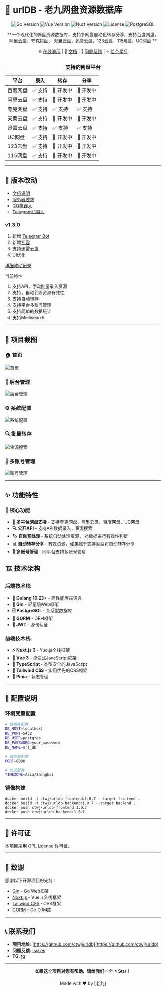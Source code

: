 # 🚀 urlDB - 老九网盘资源数据库

<div align="center">

![Go Version](https://img.shields.io/badge/Go-1230?logo=go&logoColor=white)
![Vue Version](https://img.shields.io/badge/Vue-334FC08D?logo=vue.js&logoColor=white)
![Nuxt Version](https://img.shields.io/badge/Nuxt-300.8+-00DC82?logo=nuxt.js&logoColor=white)
![License](https://img.shields.io/badge/License-GPL%20v3-blue.svg)
![PostgreSQL](https://img.shields.io/badge/PostgreSQL-15+-336791go=postgresql&logoColor=white)

**一个现代化的网盘资源数据库，支持多网盘自动化转存分享，支持百度网盘，阿里云盘，夸克网盘， 天翼云盘，迅雷云盘，123云盘，115网盘，UC网盘 **

🌐 [在线演示](https://pan.l9.lc) | 📖 [文档](https://ecn5khs4t956.feishu.cn/wiki/PsnDwtxghiP0mLkTiruczKtxnwd?from=from_copylink) | 🐛 [问题反馈](https://github.com/ctwj/urldb/issues) | ⭐ [给个星标](https://github.com/ctwj/urldb)

### 支持的网盘平台

| 平台 | 录入 | 转存 | 分享 |
|------|-------|-----|------|
| 百度网盘 | ✅ 支持 | 🚧 开发中 | 🚧 开发中 |
| 阿里云盘 | ✅ 支持 | 🚧 开发中 | 🚧 开发中 |
| 夸克网盘 | ✅ 支持 | ✅ 支持 | ✅ 支持 |
| 天翼云盘 | ✅ 支持 | 🚧 开发中 | 🚧 开发中 |
| 迅雷云盘 | ✅ 支持 | ✅ 支持 | ✅ 支持 |
| UC网盘 | ✅ 支持 | 🚧 开发中 | 🚧 开发中 |
| 123云盘 | ✅ 支持 | 🚧 开发中 | 🚧 开发中 |
| 115网盘 | ✅ 支持 | 🚧 开发中 | 🚧 开发中 |

</div>

---

## 🔔 版本改动

- [文档说明](https://ecn5khs4t956.feishu.cn/wiki/PsnDwtxghiP0mLkTiruczKtxnwd?from=from_copylink)
- [服务器要求](https://ecn5khs4t956.feishu.cn/wiki/W8YBww1Mmiu4Cdkp5W4c8pFNnMf?from=from_copylink) 
- [QQ机器人](https://github.com/ctwj/astrbot_plugin_urldb) 
- [Telegram机器人](https://ecn5khs4t956.feishu.cn/wiki/SwkQw6AzRiFes7kxJXac3pd2ncb?from=from_copylink)

### v1.3.0
1. 新增 [Telegram Bot](https://ecn5khs4t956.feishu.cn/wiki/SwkQw6AzRiFes7kxJXac3pd2ncb?from=from_copylink)
2. 新增[扩容](https://ecn5khs4t956.feishu.cn/wiki/R3cPwEU6viTWfukHFNycM7O6nMd?from=from_copylink)
3. 支持迅雷云盘
4. UI优化

[详细改动记录](https://github.com/ctwj/urldb/blob/main/ChangeLog.md) 

当前特性
1. 支持API，手动批量录入资源
2. 支持，自动判断资源有效性
3. 支持自动转存
4. 支持平台多账号管理
5. 支持简单的数据统计
6. 支持Meilisearch


---

## 📸 项目截图


### 🏠 首页
![首页](https://raw.githubusercontent.com/ctwj/urldb/refs/heads/main/github/index.webp)

### 🔧 后台管理
![后台管理](https://raw.githubusercontent.com/ctwj/urldb/refs/heads/main/github/admin.webp)

### ⚙️ 系统配置
![系统配置](https://raw.githubusercontent.com/ctwj/urldb/refs/heads/main/github/config.webp)

### 🔍 批量转存
![资源搜索](https://raw.githubusercontent.com/ctwj/urldb/refs/heads/main/github/save.webp)

### 👤 多账号管理
![账号管理](https://raw.githubusercontent.com/ctwj/urldb/refs/heads/main/github/account.webp)

---

## ✨ 功能特性

### 🎯 核心功能
- **📁 多平台网盘支持** - 支持夸克网盘、阿里云盘、百度网盘、UC网盘
- **🔍 公开API** - 支持API数据录入，资源搜索
- **🏷️ 自动预处理** - 系统自动处理资源， 对数据进行有效性判断
- **📊 自动转存分享** - 有效资源，如果属于支持类型将自动转存分享
- **📱 多账号管理** - 同平台支持多账号管理

## 🏗️ 技术架构

### 后端技术栈
- **🦀 Golang 10.23+** - 高性能后端语言
- **🌿 Gin** - 轻量级Web框架
- **🗄️ PostgreSQL** - 关系型数据库
- **🔧 GORM** - ORM框架
- **🔐 JWT** - 身份认证

### 前端技术栈
- **⚡ Nuxt.js 3** - Vue.js全栈框架
- **🎨 Vue 3** - 渐进式JavaScript框架
- **📝 TypeScript** - 类型安全的JavaScript
- **🎨 Tailwind CSS** - 实用优先的CSS框架
- **🔧 Pinia** - 状态管理

---

## 🔧 配置说明

### 环境变量配置

```bash
# 数据库配置
DB_HOST=localhost
DB_PORT=5432
DB_USER=postgres
DB_PASSWORD=your_password
DB_NAME=url_db

# 服务器配置
PORT=8080

# 时区配置
TIMEZONE=Asia/Shanghai
```

### 镜像构建

```
docker build -t ctwj/urldb-frontend:1.0.7 --target frontend .
docker build -t ctwj/urldb-backend:1.0.7 --target backend .
docker push ctwj/urldb-frontend:1.0.7
docker push ctwj/urldb-backend:1.0.7
```

---

## 📄 许可证

本项目采用 [GPL License](LICENSE) 许可证。

---

## 🙏 致谢

感谢以下开源项目的支持：

- [Gin](https://github.com/gin-gonic/gin) - Go Web框架
- [Nuxt.js](https://nuxt.com/) - Vue.js全栈框架
- [Tailwind CSS](https://tailwindcss.com/) - CSS框架
- [GORM](https://gorm.io/) - Go ORM库

---

## 📞 联系我们

- **项目地址**: [https://github.com/ctwj/urldb](https://github.com/ctwj/urldb)
- **问题反馈**: [Issues](https://github.com/ctwj/urldb/issues)
- **TG**: [tg](https://t.me/+QF9OMpOv-PBjZGEx)

---

<div align="center">

**如果这个项目对您有帮助，请给我们一个 ⭐ Star！**

Made with ❤️ by [老九]

</div> 
